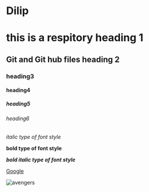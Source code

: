 # Dilip

# this is a respitory heading 1
## Git and Git hub files heading 2
### heading3
#### heading4
##### heading5
###### heading6

*italic type of font style* 

**bold type of font style**

***bold italic type of font style***

[Google](www.google.com)

![avengers](https://c4.wallpaperflare.com/wallpaper/296/400/37/movie-avengers-infinity-war-black-panther-movie-black-widow-wallpaper-preview.jpg)
